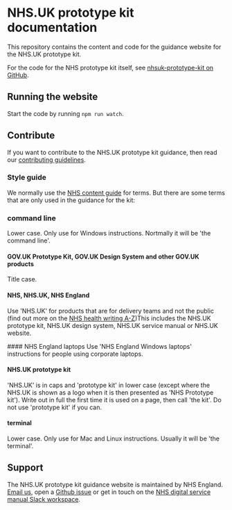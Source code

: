# NHS.UK prototype kit documentation

This repository contains the content and code for the guidance website for the NHS.UK prototype kit.

For the code for the NHS prototype kit itself, see [nhsuk-prototype-kit on GitHub](https://github.com/nhsuk/nhsuk-prototype-kit).


## Running the website

Start the code by running `npm run watch`.

## Contribute

If you want to contribute to the NHS.UK prototype kit guidance, then read our [contributing guidelines](CONTRIBUTING.md).


### Style guide
We normally use the [NHS content guide](https://service-manual.nhs.uk/content) for terms. But there are some terms that are only used in the guidance for the kit:

### command line 
Lower case. Only use for Windows instructions. Nortmally it will be 'the command line'.

#### GOV.UK Prototype Kit, GOV.UK Design System and other GOV.UK products
Title case. 

#### NHS, NHS.UK, NHS England
Use 'NHS.UK' for products that are for delivery teams and not the public (find out more on the [NHS health writing A-Z](https://service-manual.nhs.uk/content/a-to-z-of-nhs-health-writing#N))This includes the NHS.UK prototype kit, NHS.UK design system, NHS.UK service manual or NHS.UK website. 

#### NHS England laptops
Use 'NHS England Windows laptops' instructions for people using corporate laptops.

#### NHS.UK prototype kit
'NHS.UK' is in caps and 'prototype kit' in lower case (except where the NHS.UK is shown as a logo when it is then presented as 'NHS Prototype kit'). Write out in full the first time it is used on a page, then call 'the kit'. Do not use 'prototype kit' if you can.
 
#### terminal
Lower case. Only use for Mac and Linux instructions. Usually it will be 'the terminal'.


## Support

The NHS.UK prototype kit guidance website is maintained by NHS England. [Email us](mailto:[england.service-manual@nhs.net](mailto:england.service-manual@nhs.net)), open a [Github issue](https://github.com/nhsuk/nhsuk.service-manual.prototype-kit.docs/issues/new) or get in touch on the [NHS digital service manual Slack workspace](https://join.slack.com/t/nhs-service-manual/shared_invite/enQtNTIyOTEyNjU3NDkyLTk4NDQ3YzkwYzk1Njk5YjAxYTI5YTVkZmUxMGQ0ZjA3NjMyM2ZkNjBlMWMxODVjZjYzNzg1ZmU4MWY1NmE2YzE).
